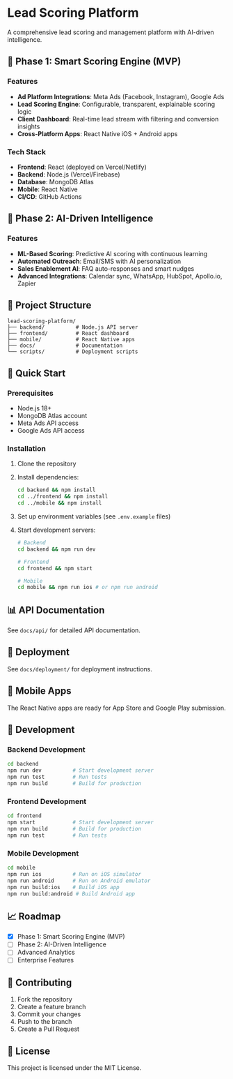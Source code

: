 # Lead Scoring Platform

A comprehensive lead scoring and management platform with AI-driven intelligence.

## 🚀 Phase 1: Smart Scoring Engine (MVP)

### Features
- **Ad Platform Integrations**: Meta Ads (Facebook, Instagram), Google Ads
- **Lead Scoring Engine**: Configurable, transparent, explainable scoring logic
- **Client Dashboard**: Real-time lead stream with filtering and conversion insights
- **Cross-Platform Apps**: React Native iOS + Android apps

### Tech Stack
- **Frontend**: React (deployed on Vercel/Netlify)
- **Backend**: Node.js (Vercel/Firebase)
- **Database**: MongoDB Atlas
- **Mobile**: React Native
- **CI/CD**: GitHub Actions

## 🧠 Phase 2: AI-Driven Intelligence

### Features
- **ML-Based Scoring**: Predictive AI scoring with continuous learning
- **Automated Outreach**: Email/SMS with AI personalization
- **Sales Enablement AI**: FAQ auto-responses and smart nudges
- **Advanced Integrations**: Calendar sync, WhatsApp, HubSpot, Apollo.io, Zapier

## 📁 Project Structure

```
lead-scoring-platform/
├── backend/          # Node.js API server
├── frontend/         # React dashboard
├── mobile/           # React Native apps
├── docs/             # Documentation
└── scripts/          # Deployment scripts
```

## 🚀 Quick Start

### Prerequisites
- Node.js 18+
- MongoDB Atlas account
- Meta Ads API access
- Google Ads API access

### Installation

1. Clone the repository
2. Install dependencies:
   ```bash
   cd backend && npm install
   cd ../frontend && npm install
   cd ../mobile && npm install
   ```

3. Set up environment variables (see `.env.example` files)

4. Start development servers:
   ```bash
   # Backend
   cd backend && npm run dev
   
   # Frontend
   cd frontend && npm start
   
   # Mobile
   cd mobile && npm run ios # or npm run android
   ```

## 📊 API Documentation

See `docs/api/` for detailed API documentation.

## 🚀 Deployment

See `docs/deployment/` for deployment instructions.

## 📱 Mobile Apps

The React Native apps are ready for App Store and Google Play submission.

## 🔧 Development

### Backend Development
```bash
cd backend
npm run dev          # Start development server
npm run test         # Run tests
npm run build        # Build for production
```

### Frontend Development
```bash
cd frontend
npm start            # Start development server
npm run build        # Build for production
npm run test         # Run tests
```

### Mobile Development
```bash
cd mobile
npm run ios          # Run on iOS simulator
npm run android      # Run on Android emulator
npm run build:ios    # Build iOS app
npm run build:android # Build Android app
```

## 📈 Roadmap

- [x] Phase 1: Smart Scoring Engine (MVP)
- [ ] Phase 2: AI-Driven Intelligence
- [ ] Advanced Analytics
- [ ] Enterprise Features

## 🤝 Contributing

1. Fork the repository
2. Create a feature branch
3. Commit your changes
4. Push to the branch
5. Create a Pull Request

## 📄 License

This project is licensed under the MIT License.